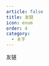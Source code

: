```yaml
---
article: false
title: 友链
icon: enum
order: 4
category:
  - 关于
---
```





友链 <Badge text="Building" type="warning" /> <Badge text="MrHope" color="grey" />

<SiteInfo
  name="Mr.Hope’s Blog"
  desc="Where there is light, there is hope"
  url="https://mrhope.site"
  logo="https://mrhope.site/logo.svg"
  repo="https://github.com/Mister-Hope/Mister-Hope.github.io"
  preview="https://theme-hope.vuejs.press/assets/image/mrhope.jpg"
/>